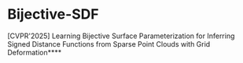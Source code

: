 # Bijective-SDF
[CVPR'2025] Learning Bijective Surface Parameterization for Inferring Signed Distance Functions from Sparse Point Clouds with Grid Deformation****

